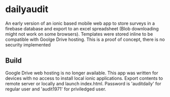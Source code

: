 # dailyaudit

An early version of an ionic based mobile web app to store surveys in a firebase database 
and export to an excel spreadsheet (Blob downloading might not work on some browsers).
Templates were stored inline to be compatible with Goolge Drive hosting. 
This is a proof of concept, there is no security implemented

## Build

Google Drive web hosting is no longer available.
This app was written for devices with no access to install local ionic applications.
Export contents to remote server or locally and launch index.html.
Password is 'auditdaily' for regular user and 'audit1971' for priviledged user.

